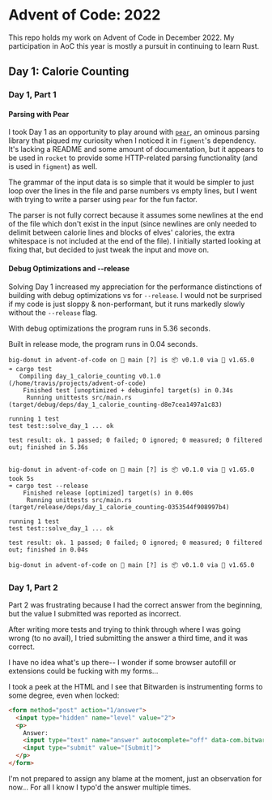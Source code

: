 # Advent of Code: 2022

This repo holds my work on Advent of Code in December 2022. My participation in AoC this year is mostly a pursuit in continuing to learn Rust.

## Day 1: Calorie Counting

### Day 1, Part 1

#### Parsing with Pear

I took Day 1 as an opportunity to play around with [`pear`](https://crates.io/crates/pear), an ominous parsing library that piqued my curiosity when I noticed it in `figment`'s dependency. It's lacking a README and some amount of documentation, but it appears to be used in `rocket` to provide some HTTP-related parsing functionality (and is used in `figment`) as well.

The grammar of the input data is so simple that it would be simpler to just loop over the lines in the file and parse numbers vs empty lines, but I went with trying to write a parser using `pear` for the fun factor.

The parser is not fully correct because it assumes some newlines at the end of the file which don't exist in the input (since newlines are only needed to delimit between calorie lines and blocks of elves' calories, the extra whitespace is not included at the end of the file). I initially started looking at fixing that, but decided to just tweak the input and move on.

#### Debug Optimizations and --release

Solving Day 1 increased my appreciation for the performance distinctions of building with debug optimizations vs for `--release`. I would not be surprised if my code is just sloppy & non-performant, but it runs markedly slowly without the `--release` flag.

With debug optimizations the program runs in 5.36 seconds.

Built in release mode, the program runs in 0.04 seconds.

```
big-donut in advent-of-code on  main [?] is 📦 v0.1.0 via 🦀 v1.65.0 
➜ cargo test
   Compiling day_1_calorie_counting v0.1.0 (/home/travis/projects/advent-of-code)
    Finished test [unoptimized + debuginfo] target(s) in 0.34s
     Running unittests src/main.rs (target/debug/deps/day_1_calorie_counting-d8e7cea1497a1c83)

running 1 test
test test::solve_day_1 ... ok

test result: ok. 1 passed; 0 failed; 0 ignored; 0 measured; 0 filtered out; finished in 5.36s


big-donut in advent-of-code on  main [?] is 📦 v0.1.0 via 🦀 v1.65.0 took 5s 
➜ cargo test --release
    Finished release [optimized] target(s) in 0.00s
     Running unittests src/main.rs (target/release/deps/day_1_calorie_counting-0353544f908997b4)

running 1 test
test test::solve_day_1 ... ok

test result: ok. 1 passed; 0 failed; 0 ignored; 0 measured; 0 filtered out; finished in 0.04s

big-donut in advent-of-code on  main [?] is 📦 v0.1.0 via 🦀 v1.65.0 
```

### Day 1, Part 2

Part 2 was frustrating because I had the correct answer from the beginning, but the value I submitted was reported as incorrect.

After writing more tests and trying to think through where I was going wrong (to no avail), I tried submitting the answer a third time, and it was correct.

I have no idea what's up there-- I wonder if some browser autofill or extensions could be fucking with my forms...

I took a peek at the HTML and I see that Bitwarden is instrumenting forms to some degree, even when locked:

```html
<form method="post" action="1/answer">
  <input type="hidden" name="level" value="2">
  <p>
    Answer:
    <input type="text" name="answer" autocomplete="off" data-com.bitwarden.browser.user-edited="yes">
    <input type="submit" value="[Submit]">
  </p>
</form>
```

I'm not prepared to assign any blame at the moment, just an observation for now... For all I know I typo'd the answer multiple times.
